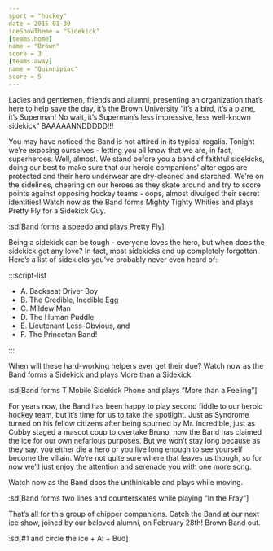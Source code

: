 ```yaml
---
sport = "hockey"
date = 2015-01-30
iceShowTheme = "Sidekick"
[teams.home]
name = "Brown"
score = 3
[teams.away]
name = "Quinnipiac"
score = 5
---
```


Ladies and gentlemen, friends and alumni, presenting an organization that’s here to help save the day, it’s the Brown University “it’s a bird, it’s a plane, it’s Superman! No wait, it’s Superman’s less impressive, less well-known sidekick” BAAAAANNDDDDD!!!

You may have noticed the Band is not attired in its typical regalia. Tonight we’re exposing ourselves - letting you all know that we are, in fact, superheroes. Well, almost. We stand before you a band of faithful sidekicks, doing our best to make sure that our heroic companions’ alter egos are protected and their hero underwear are dry-cleaned and starched. We’re on the sidelines, cheering on our heroes as they skate around and try to score points against opposing hockey teams - oops, almost divulged their secret identities! Watch now as the Band forms Mighty Tighty Whities and plays Pretty Fly for a Sidekick Guy.

:sd[Band forms a speedo and plays Pretty Fly]

Being a sidekick can be tough - everyone loves the hero, but when does the sidekick get any love? In fact, most sidekicks end up completely forgotten. Here’s a list of sidekicks you’ve probably never even heard of:

:::script-list

- A. Backseat Driver Boy
- B. The Credible, Inedible Egg
- C. Mildew Man
- D. The Human Puddle
- E. Lieutenant Less-Obvious, and
- F. The Princeton Band!

:::

When will these hard-working helpers ever get their due? Watch now as the Band forms a Sidekick and plays More than a Sidekick.

:sd[Band forms T Mobile Sidekick Phone and plays “More than a Feeling”]

For years now, the Band has been happy to play second fiddle to our heroic hockey team, but it’s time for us to take the spotlight. Just as Syndrome turned on his fellow citizens after being spurned by Mr. Incredible, just as Cubby staged a mascot coup to overtake Bruno, now the Band has claimed the ice for our own nefarious purposes. But we won’t stay long because as they say, you either die a hero or you live long enough to see yourself become the villain. We’re not quite sure where that leaves us though, so for now we’ll just enjoy the attention and serenade you with one more song.

Watch now as the Band does the unthinkable and plays while moving.

:sd[Band forms two lines and counterskates while playing “In the Fray”]

That’s all for this group of chipper companions. Catch the Band at our next ice show, joined by our beloved alumni, on February 28th! Brown Band out.

:sd[#1 and circle the ice + Al + Bud]
